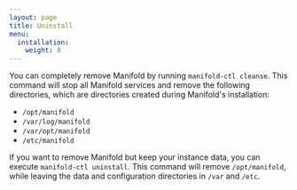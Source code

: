 ```yaml
---
layout: page
title: Uninstall
menu:
  installation:
    weight: 8
---
```


You can completely remove Manifold by running `manifold-ctl cleanse`. This command will stop all Manifold services and remove the following directories, which are directories created during Manifold's installation:

- `/opt/manifold`
- `/var/log/manifold`
- `/var/opt/manifold`
- `/etc/manifold`

If you want to remove Manifold but keep your instance data, you can execute `manifold-ctl uninstall`. This command will remove `/opt/manifold`, while leaving the data and configuration directories in `/var` and `/etc`.